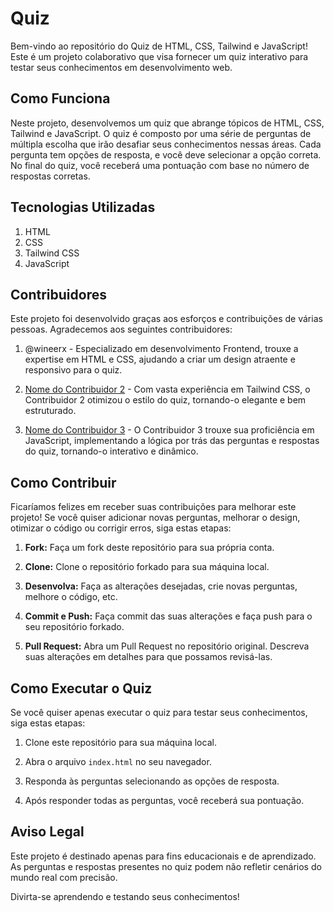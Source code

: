 # Quiz

Bem-vindo ao repositório do Quiz de HTML, CSS, Tailwind e JavaScript! Este é um projeto colaborativo que visa fornecer um quiz interativo para testar seus conhecimentos em desenvolvimento web.

## Como Funciona

Neste projeto, desenvolvemos um quiz que abrange tópicos de HTML, CSS, Tailwind e JavaScript. O quiz é composto por uma série de perguntas de múltipla escolha que irão desafiar seus conhecimentos nessas áreas. Cada pergunta tem opções de resposta, e você deve selecionar a opção correta. No final do quiz, você receberá uma pontuação com base no número de respostas corretas.

## Tecnologias Utilizadas

1. HTML
2. CSS
3. Tailwind CSS
4. JavaScript

## Contribuidores

Este projeto foi desenvolvido graças aos esforços e contribuições de várias pessoas. Agradecemos aos seguintes contribuidores:

1. @wineerx - Especializado em desenvolvimento Frontend, trouxe a expertise em HTML e CSS, ajudando a criar um design atraente e responsivo para o quiz.

2. [Nome do Contribuidor 2](link-do-perfil) - Com vasta experiência em Tailwind CSS, o Contribuidor 2 otimizou o estilo do quiz, tornando-o elegante e bem estruturado.

3. [Nome do Contribuidor 3](link-do-perfil) - O Contribuidor 3 trouxe sua proficiência em JavaScript, implementando a lógica por trás das perguntas e respostas do quiz, tornando-o interativo e dinâmico.

## Como Contribuir

Ficaríamos felizes em receber suas contribuições para melhorar este projeto! Se você quiser adicionar novas perguntas, melhorar o design, otimizar o código ou corrigir erros, siga estas etapas:

1. **Fork:** Faça um fork deste repositório para sua própria conta.

2. **Clone:** Clone o repositório forkado para sua máquina local.

3. **Desenvolva:** Faça as alterações desejadas, crie novas perguntas, melhore o código, etc.

4. **Commit e Push:** Faça commit das suas alterações e faça push para o seu repositório forkado.

5. **Pull Request:** Abra um Pull Request no repositório original. Descreva suas alterações em detalhes para que possamos revisá-las.

## Como Executar o Quiz

Se você quiser apenas executar o quiz para testar seus conhecimentos, siga estas etapas:

1. Clone este repositório para sua máquina local.

2. Abra o arquivo `index.html` no seu navegador.

3. Responda às perguntas selecionando as opções de resposta.

4. Após responder todas as perguntas, você receberá sua pontuação.

## Aviso Legal

Este projeto é destinado apenas para fins educacionais e de aprendizado. As perguntas e respostas presentes no quiz podem não refletir cenários do mundo real com precisão. 

Divirta-se aprendendo e testando seus conhecimentos!
